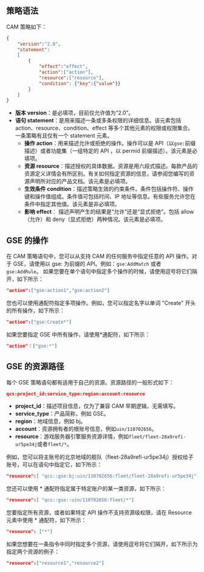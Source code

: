 

## 策略语法

CAM 策略如下：

```json
{     
    "version":"2.0", 
    "statement": 
    [ 
        { 
            "effect":"effect", 
            "action":["action"], 
            "resource":["resource"], 
            "condition": {"key":{"value"}} 
        } 
    ] 
} 
```

- **版本 version**：是必填项，目前仅允许值为“2.0”。
- **语句 statement**：是用来描述一条或多条权限的详细信息。该元素包括 action、resource、condition、effect 等多个其他元素的权限或权限集合。一条策略有且仅有一个 statement 元素。
  - **操作 action**：用来描述允许或拒绝的操作。操作可以是 API（以`gse:`前缀描述）或者功能集（一组特定的 API ，以 permid 前缀描述）。该元素是必填项。
  - **资源 resource**：描述授权的具体数据。资源是用六段式描述。每款产品的资源定义详情会有所区别。有关如何指定资源的信息，请参阅您编写的资源声明所对应的产品文档。该元素是必填项。
  - **生效条件 condition**：描述策略生效的约束条件。条件包括操作符、操作键和操作值组成。条件值可包括时间、IP 地址等信息。有些服务允许您在条件中指定其他值。该元素是非必填项。
  - **影响 effect**： 描述声明产生的结果是“允许”还是“显式拒绝”。包括 allow（允许）和 deny（显式拒绝）两种情况。该元素是必填项。
  
<span id="test5"></span>
## GSE 的操作

在 CAM 策略语句中，您可以从支持 CAM 的任何服务中指定任意的 API 操作。对于 GSE，请使用以 gse: 为前缀的 API。例如：`gse:AddMatch` 或者 `gse:AddRule`。
如果您要在单个语句中指定多个操作的时候，请使用逗号将它们隔开，如下所示：

```json
"action":["gse:action1","gse:action2"]
```

您也可以使用通配符指定多项操作。例如，您可以指定名字以单词 "Create" 开头的所有操作，如下所示：

```json
"action":["gse:Create*"]
```

如果您要指定 GSE 中所有操作，请使用*通配符，如下所示：

```json
"action"：["gse:*"]
```
<span id="test6"></span>
## GSE 的资源路径

每个 GSE 策略语句都有适用于自己的资源。资源路径的一般形式如下：

```json
qcs:project_id:service_type:region:account:resource
```

- **project_id**：描述项目信息，仅为了兼容 CAM 早期逻辑，无需填写。
- **service_type**：产品简称，例如 GSE。
- **region**：地域信息，例如 bj。
- **account**：资源拥有者的根账号信息，例如`uin/110702656`。
- **resource**：游戏服务器引擎服务资源详情，例如`fleet/fleet-28a9refi-ur5pe34j`或者`fleet/*`。

例如，您可以将主账号的北京地域的舰队（fleet-28a9refi-ur5pe34j）授权给子账号，可以在语句中指定它，如下所示：

```json
"resource":[ "qcs::gse:bj:uin/110702656:fleet/fleet-28a9refi-ur5pe34j"]
```

您还可以使用 * 通配符指定属于特定账户的某一类资源，如下所示：

```json
"resource":[ "qcs::gse::uin/110702656:fleet/*"]
```

您要指定所有资源，或者如果特定 API 操作不支持资源级权限，请在 Resource 元素中使用 * 通配符，如下所示：

```json
"resource": ["*"]
```

如果您想要在一条指令中同时指定多个资源，请使用逗号将它们隔开，如下所示为指定两个资源的例子：

```json
"resource":["resource1","resource2"]

```



